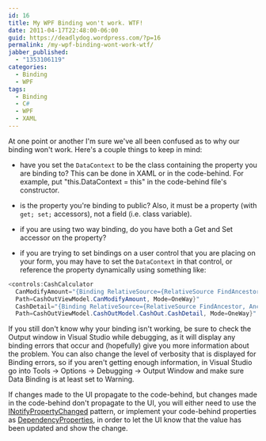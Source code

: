 ```yaml
---
id: 16
title: My WPF Binding won't work. WTF!
date: 2011-04-17T22:48:00-06:00
guid: https://deadlydog.wordpress.com/?p=16
permalink: /my-wpf-binding-wont-work-wtf/
jabber_published:
  - "1353106119"
categories:
  - Binding
  - WPF
tags:
  - Binding
  - C#
  - WPF
  - XAML
---
```

At one point or another I'm sure we've all been confused as to why our binding won't work. Here's a couple things to keep in mind:

- have you set the `DataContext` to be the class containing the property you are binding to? This can be done in XAML or in the code-behind. For example, put "this.DataContext = this" in the code-behind file's constructor.

- is the property you're binding to public? Also, it must be a property (with `get; set;` accessors), not a field (i.e. class variable).

- if you are using two way binding, do you have both a Get and Set accessor on the property?

- if you are trying to set bindings on a user control that you are placing on your form, you may have to set the `DataContext` in that control, or reference the property dynamically using something like:

```csharp
<controls:CashCalculator
  CanModifyAmount="{Binding RelativeSource={RelativeSource FindAncestor, AncestorType={x:Type src:WpfViewBase}},
  Path=CashOutViewModel.CanModifyAmount, Mode=OneWay}"
  CashDetail="{Binding RelativeSource={RelativeSource FindAncestor, AncestorType={x:Type src:WpfViewBase}},
  Path=CashOutViewModel.CashOutModel.CashOut.CashDetail, Mode=OneWay}" />
```

If you still don't know why your binding isn't working, be sure to check the Output window in Visual Studio while debugging, as it will display any binding errors that occur and (hopefully) give you more information about the problem. You can also change the level of verbosity that is displayed for Binding errors, so if you aren't getting enough information, in Visual Studio go into Tools -> Options -> Debugging -> Output Window and make sure Data Binding is at least set to Warning.

If changes made to the UI propagate to the code-behind, but changes made in the code-behind don't propagate to the UI, you will either need to use the [INotifyPropertyChanged](http://msdn.microsoft.com/en-us/library/system.componentmodel.inotifypropertychanged.aspx#Y228) pattern, or implement your code-behind properties as [DependencyProperties](http://msdn.microsoft.com/en-us/library/ms752914.aspx), in order to let the UI know that the value has been updated and show the change.

